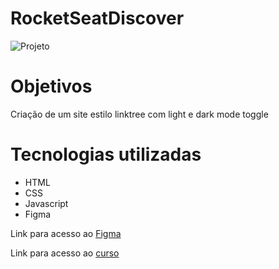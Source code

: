# RocketSeatDiscover
<img src="https://github.com/fdspk/RocketSeatDiscover/blob/main/DiscoverRocketSeat/DevLinks%20%E2%80%A2%20Projeto%20Discover%20(Community)/Page.png" alt="Projeto">

<h1>Objetivos</h1>
<p>Criação de um site estilo linktree com light e dark mode toggle</p>

<h1>Tecnologias utilizadas</h1>
<ul>
  <li>HTML</li>
  <li>CSS</li>
  <li>Javascript</li>
  <li>Figma</li>
</ul>

<p>Link para acesso ao <a href="https://www.figma.com/file/56QRsSS9TFsquIe6ZtOX4b/DevLinks-%E2%80%A2-Projeto-Discover-(Community)?node-id=1%3A116&mode=dev">Figma</a></p>
<p>Link para acesso ao <a href="https://www.rocketseat.com.br/discover">curso</a></p>
